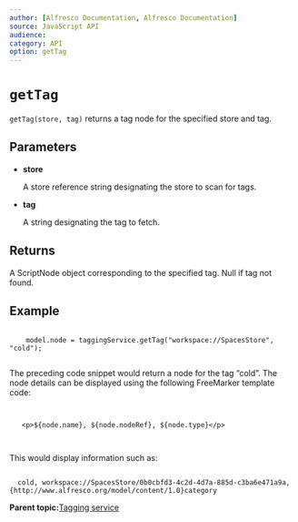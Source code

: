 ```yaml
---
author: [Alfresco Documentation, Alfresco Documentation]
source: JavaScript API
audience: 
category: API
option: getTag
---
```


# `getTag`

`getTag(store, tag)` returns a tag node for the specified store and tag.

## Parameters

-   **store**

    A store reference string designating the store to scan for tags.

-   **tag**

    A string designating the tag to fetch.


## Returns

A ScriptNode object corresponding to the specified tag. Null if tag not found.

## Example

```

    model.node = taggingService.getTag("workspace://SpacesStore", "cold");    
      
```

The preceding code snippet would return a node for the tag “cold”. The node details can be displayed using the following FreeMarker template code:

```


   <p>${node.name}, ${node.nodeRef}, ${node.type}</p>

        
```

This would display information such as:

```

  cold, workspace://SpacesStore/0b0cbfd3-4c2d-4d7a-885d-c3ba6e471a9a, {http://www.alfresco.org/model/content/1.0}category

```

**Parent topic:**[Tagging service](../references/API-JS-TaggingService.md)

